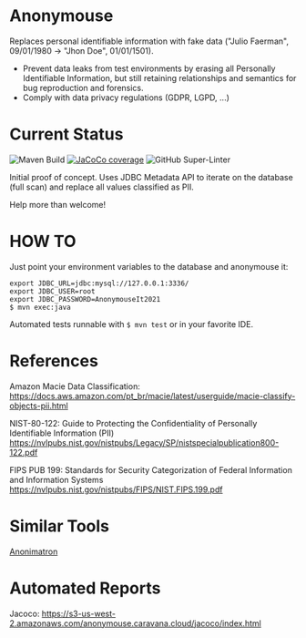 # Anonymouse

Replaces personal identifiable information with fake data ("Julio Faerman", 09/01/1980 -> "Jhon Doe", 01/01/1501).

- Prevent data leaks from test environments by erasing all Personally Identifiable Information, but still retaining relationships and semantics for bug reproduction and forensics.
- Comply with data privacy regulations (GDPR, LGPD, ...)

# Current Status

![Maven Build](https://github.com/CaravanaCloud/Anonymouse/workflows/Maven-Build/badge.svg)
[![JaCoCo coverage](https://s3-us-west-2.amazonaws.com/anonymouse.caravana.cloud/badges/jacoco.svg)](https://s3-us-west-2.amazonaws.com/anonymouse.caravana.cloud/jacoco/index.html)
![GitHub Super-Linter](https://github.com/CaravanaCloud/Anonymouse/workflows/Super-Linter/badge.svg)


Initial proof of concept.
Uses JDBC Metadata API to iterate on the database (full scan) and replace all values classified as PII.

Help more than welcome!

# HOW TO

Just point your environment variables to the database and anonymouse it:
```
export JDBC_URL=jdbc:mysql://127.0.0.1:3336/
export JDBC_USER=root
export JDBC_PASSWORD=AnonymouseIt2021
$ mvn exec:java
```

Automated tests runnable with ```$ mvn test``` or in your favorite IDE.

# References

Amazon Macie Data Classification:
https://docs.aws.amazon.com/pt_br/macie/latest/userguide/macie-classify-objects-pii.html

NIST-80-122: Guide to Protecting the Confidentiality of Personally Identifiable Information (PII) 
https://nvlpubs.nist.gov/nistpubs/Legacy/SP/nistspecialpublication800-122.pdf

FIPS PUB 199: Standards for Security Categorization of Federal Information and Information Systems
https://nvlpubs.nist.gov/nistpubs/FIPS/NIST.FIPS.199.pdf

# Similar Tools

[Anonimatron](https://github.com/realrolfje/anonimatron/tree/master)

# Automated Reports

Jacoco: https://s3-us-west-2.amazonaws.com/anonymouse.caravana.cloud/jacoco/index.html

